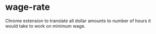 wage-rate
=========

Chrome extension to translate all dollar amounts to number of hours it would take to work on minimum wage.
